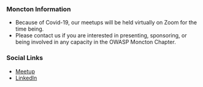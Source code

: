### Moncton Information
* Because of Covid-19, our meetups will be held virtually on Zoom for the time being.
* Please contact us if you are interested in presenting, sponsoring, or being involved in any capacity in the OWASP Moncton Chapter.

### Social Links
* [Meetup](https://www.meetup.com/moncton-owasp-meetup-group/)
* [LinkedIn](https://www.linkedin.com/groups/12470678/)



